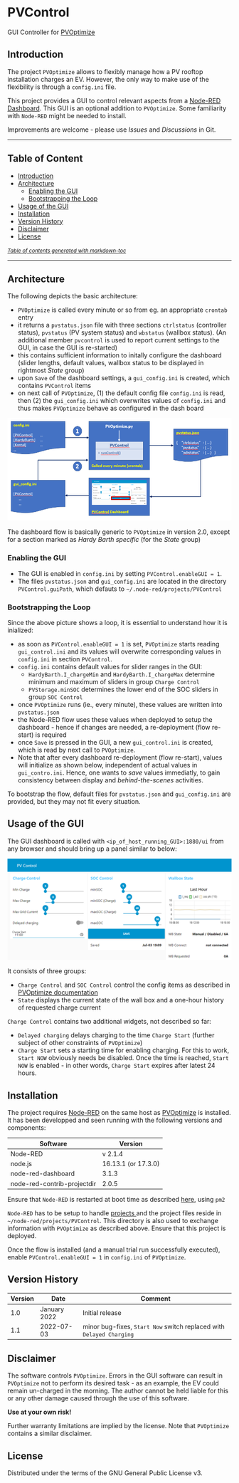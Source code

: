 # PVControl
GUI Controller for [PVOptimize](https://stefae.github.io/PVOptimize/)

## Introduction
The project `PVOptimize` allows to flexibly manage how a PV rooftop installation charges an EV. However, the only way to make use of the flexibility is through a `config.ini` file.

This project provides a GUI to control relevant aspects from a [Node-RED Dashboard](https://flows.nodered.org/node/node-red-dashboard). This GUI is an optional addition to `PVOptimize`. Some familiarity with `Node-RED` might be needed to install.

Improvements are welcome - please use *Issues* and *Discussions* in Git.

-------------
## Table of Content
  * [Introduction](#introduction)
  * [Architecture](#architecture)
    - [Enabling the GUI](#enabling-the-gui)
    - [Bootstrapping the Loop](#bootstrapping-the-loop)
  * [Usage of the GUI](#usage-of-the-gui)
  * [Installation](#installation)
  * [Version History](#version-history)
  * [Disclaimer](#disclaimer)
  * [License](#license)

<small><i><a href='http://ecotrust-canada.github.io/markdown-toc/'>Table of contents generated with markdown-toc</a></i></small>

-------------

## Architecture

The following depicts the basic architecture:
* `PVOptimize` is called every minute or so from eg. an appropriate `crontab` entry
* it returns a `pvstatus.json` file with three sections `ctrlstatus` (controller status), `pvstatus` (PV system status) and `wbstatus` (wallbox status). (An additional member `pvcontrol` is used to report current settings to the GUI, in case the GUI is re-started)
* this contains sufficient information to initally configure the dashboard (slider lengths, default values, wallbox status to be displayed in rightmost *State* group)
* upon `Save` of the dashboard settings, a `gui_config.ini` is created, which contains `PVControl` items
* on next call of `PVOptimize`, (1) the default config file `config.ini` is read, then (2) the `gui_config.ini` which overwrites values of `config.ini` and thus makes `PVOptimize` behave as configured in the dash board

![Architecture](docs/architecture.png)

The dashboard flow is basically generic to `PVOptimize` in version 2.0, except for a section marked as *Hardy Barth specific* (for the *State* group)

### Enabling the GUI

* The GUI is enabled in `config.ini` by setting `PVControl.enableGUI = 1`.
* The files `pvstatus.json` and `gui_config.ini` are located in the directory `PVControl.guiPath`, which defauts to `~/.node-red/projects/PVControl`

### Bootstrapping the Loop

Since the above picture shows a loop, it is essential to understand how it is inialized:
* as soon as `PVControl.enableGUI = 1` is set, `PVOptimize` starts reading `gui_control.ini` and its values will overwrite corresponding values in `config.ini` in section `PVControl`.
* `config.ini` contains default values for slider ranges in the GUI:
  - `HardyBarth.I_chargeMin` and `HardyBarth.I_chargeMax` determine minimum and maximum of sliders in group `Charge Control`
  - `PVStorage.minSOC` determines the lower end of the SOC sliders in group `SOC Control`
* once `PVOptimize` runs (ie., every minute), these values are written into `pvstatus.json`
* the Node-RED flow uses these values when deployed to setup the dashboard - hence if changes are needed, a re-deployment (flow re-start) is required
* once `Save` is pressed in the GUI, a new `gui_control.ini` is created, which is read by next call to `PVOptimize`.
* Note that after every dashboard re-deployment (flow re-start), values will initialize as shown below, independent of actual values in `gui_contro.ini`. Hence, one wants to *save* values immediatly, to gain consistency between display and *behind-the-scenes* activities.

To bootstrap the flow, default files for `pvstatus.json` and `gui_config.ini` are provided, but they may not fit every situation.

## Usage of the GUI

The GUI dashboard is called with `<ip_of_host_running_GUI>:1880/ui` from any browser and should bring up a panel similar to below:

![Dashboard](docs/dashboard.png)

It consists of three groups:
* `Charge Control` and `SOC Control` control the config items as described in [PVOptimize documentation](https://stefae.github.io/PVOptimize/#understanding-configuration-options-for-ev-charging-and-soc-management)
* `State` displays the current state of the wall box and a one-hour history of requested charge current

`Charge Control` contains two additional widgets, not described so far:
* `Delayed charging` delays charging to the time `Charge Start` (further subject of other constraints of `PVOptimize`)
* `Charge Start` sets a starting time for enabling charging. For this to work, `Start NOW` obviously needs be disabled. Once the time is reached, `Start NOW` is enabled - in other words, `Charge Start` expires after latest 24 hours.

## Installation
The project requires [Node-RED](https://nodered.org/docs/getting-started/raspberrypi) on the same host as [PVOptimize](https://stefae.github.io/PVOptimize/) is installed. It has been developped and seen running with the following versions and components:

| Software | Version |
|----------|---------|
| Node-RED | v 2.1.4 |
| node.js  | 16.13.1 (or 17.3.0) |
| node-red-dashboard | 3.1.3 |
| node-red-contrib-projectdir | 2.0.5 |

Ensure that `Node-RED` is restarted at boot time as described [here](https://nodered.org/docs/faq/starting-node-red-on-boot), using `pm2`

`Node-RED` has to be setup to handle [projects ](https://nodered.org/docs/user-guide/projects/) and the project files reside in `~/node-red/projects/PVControl`. This directory is also used to exchange information with `PVOptimize` as described above. Ensure that this project is deployed.

Once the flow is installed (and a manual trial run successfully executed), enable `PVControl.enableGUI = 1` in `config.ini` of `PVOptimize`. 

## Version History

| Version |Date | Comment |
|---------|-----|---------|
| 1.0     | January 2022 | Initial release |
| 1.1     | 2022-07-03   | minor bug-fixes, `Start Now` switch replaced with `Delayed Charging`

## Disclaimer
The software controls `PVOptimize`. Errors in the GUI software can result in `PVOptimize` not to perform its desired task - as an example, the EV could remain un-charged in the morning. The author cannot be held liable for this or any other damage caused through the use of this software.

**Use at your own risk!**

Further warranty limitations are implied by the license. Note that `PVOptimize` contains a similar disclaimer.

## License
Distributed under the terms of the GNU General Public License v3.
